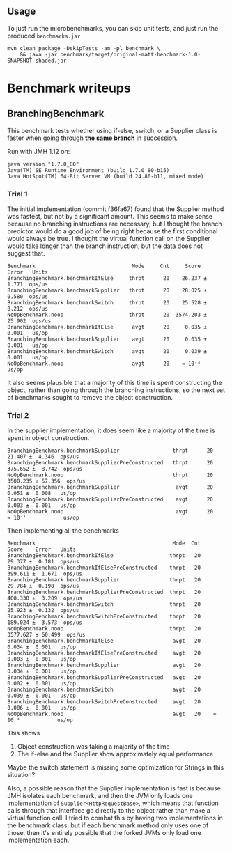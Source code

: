 ## Usage

To just run the microbenchmarks, you can skip unit tests, and just run the produced `benchmarks.jar`

```shell
mvn clean package -DskipTests -am -pl benchmark \
    && java -jar benchmark/target/original-matt-benchmark-1.0-SNAPSHOT-shaded.jar
```

# Benchmark writeups

## BranchingBenchmark

This benchmark tests whether using if-else, switch, or a Supplier class is faster when
going through **the same branch** in succession.

Run with JMH 1.12 on:

```
java version "1.7.0_80"
Java(TM) SE Runtime Environment (build 1.7.0_80-b15)
Java HotSpot(TM) 64-Bit Server VM (build 24.80-b11, mixed mode)
```

### Trial 1

The initial implementation (commit f36fa67) found that the Supplier method was fastest, but not by
a significant amount.  This seems to make sense because no branching instructions are necessary,
but I thought the branch predictor would do a good job of being right because the first conditional
would always be true.  I thought the virtual function call on the Supplier would take longer than the
branch instruction, but the data does not suggest that.

```
Benchmark                               Mode     Cnt     Score    Error   Units
BranchingBenchmark.benchmarkIfElse     thrpt      20    26.237 ±  1.771  ops/us
BranchingBenchmark.benchmarkSupplier   thrpt      20    28.025 ±  0.580  ops/us
BranchingBenchmark.benchmarkSwitch     thrpt      20    25.528 ±  0.212  ops/us
NoOpBenchmark.noop                     thrpt      20  3574.203 ± 25.902  ops/us
BranchingBenchmark.benchmarkIfElse      avgt      20     0.035 ±  0.001   us/op
BranchingBenchmark.benchmarkSupplier    avgt      20     0.035 ±  0.001   us/op
BranchingBenchmark.benchmarkSwitch      avgt      20     0.039 ±  0.001   us/op
NoOpBenchmark.noop                      avgt      20    ≈ 10⁻⁴            us/op
```

It also seems plausible that a majority of this time is spent constructing the object, rather than
going through the branching instructions, so the next set of benchmarks sought to remove the object construction.

### Trial 2

In the supplier implementation, it does seem like a majority of the time is spent in object construction.

```
BranchingBenchmark.benchmarkSupplier                 thrpt      20    21.407 ±  4.346  ops/us
BranchingBenchmark.benchmarkSupplierPreConstructed   thrpt      20   375.652 ±  8.742  ops/us
NoOpBenchmark.noop                                   thrpt      20  3500.235 ± 57.356  ops/us
BranchingBenchmark.benchmarkSupplier                  avgt      20     0.051 ±  0.008   us/op
BranchingBenchmark.benchmarkSupplierPreConstructed    avgt      20     0.003 ±  0.001   us/op
NoOpBenchmark.noop                                    avgt      20    ≈ 10⁻⁴            us/op
```

Then implementing all the benchmarks

```
Benchmark                                            Mode  Cnt     Score    Error   Units
BranchingBenchmark.benchmarkIfElse                  thrpt   20    29.377 ±  0.181  ops/us
BranchingBenchmark.benchmarkIfElsePreConstructed    thrpt   20   399.611 ±  1.671  ops/us
BranchingBenchmark.benchmarkSupplier                thrpt   20    29.784 ±  0.190  ops/us
BranchingBenchmark.benchmarkSupplierPreConstructed  thrpt   20   400.330 ±  3.209  ops/us
BranchingBenchmark.benchmarkSwitch                  thrpt   20    25.923 ±  0.132  ops/us
BranchingBenchmark.benchmarkSwitchPreConstructed    thrpt   20   189.024 ±  3.573  ops/us
NoOpBenchmark.noop                                  thrpt   20  3577.627 ± 60.499  ops/us
BranchingBenchmark.benchmarkIfElse                   avgt   20     0.034 ±  0.001   us/op
BranchingBenchmark.benchmarkIfElsePreConstructed     avgt   20     0.003 ±  0.001   us/op
BranchingBenchmark.benchmarkSupplier                 avgt   20     0.034 ±  0.001   us/op
BranchingBenchmark.benchmarkSupplierPreConstructed   avgt   20     0.002 ±  0.001   us/op
BranchingBenchmark.benchmarkSwitch                   avgt   20     0.039 ±  0.001   us/op
BranchingBenchmark.benchmarkSwitchPreConstructed     avgt   20     0.006 ±  0.001   us/op
NoOpBenchmark.noop                                   avgt   20    ≈ 10⁻⁴            us/op
```

This shows

1. Object construction was taking a majority of the time
2. The if-else and the Supplier show approximately equal performance

Maybe the switch statement is missing some optimization for Strings in this situation?

Also, a possible reason that the Supplier implementation is fast is because JMH isolates each benchmark, and then the JVM
only loads one implementation of `Supplier<HttpRequestBase>`, which means that function calls
through that interface go directly to the object rather than make a virtual function call.
I tried to combat this by having two implementations in the benchmark class, but if each benchmark method only
uses one of those, then it's entirely possible that the forked JVMs only load one implementation each.

